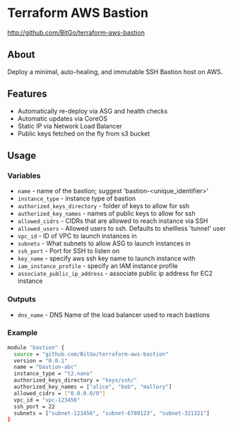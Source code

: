 # Terraform AWS Bastion #

<http://github.com/BitGo/terraform-aws-bastion>

## About ##

Deploy a minimal, auto-healing, and immutable SSH Bastion host on AWS.

## Features ##

  * Automatically re-deploy via ASG and health checks
  * Automatic updates via CoreOS
  * Static IP via Network Load Balancer
  * Public keys fetched on the fly from s3 bucket

## Usage  ##

### Variables

  * ```name``` - name of the bastion; suggest 'bastion-<unique_identifier>'
  * ```instance_type``` - instance type of bastion
  * ```authorized_keys_directory``` - folder of keys to allow for ssh
  * ```authorized_key_names``` - names of public keys to allow for ssh
  * ```allowed_cidrs``` - CIDRs that are allowed to reach instance via SSH
  * ```allowed_users``` - Allowed users to ssh. Defaults to shellless 'tunnel' user
  * ```vpc_id``` - ID of VPC to launch instances in
  * ```subnets``` - What subnets to allow ASG to launch instances in
  * ```ssh_port``` - Port for SSH to listen on
  * ```key_name``` - specify aws ssh key name to launch instance with
  * ```iam_instance_profile``` - specify an IAM instance profile
  * ```associate_public_ip_address``` - associate public ip address for EC2 instance

### Outputs

  * ```dns_name``` - DNS Name of the load balancer used to reach bastions

### Example

```bash
module "bastion" {
  source = "github.com/BitGo/terraform-aws-bastion"
  version = "0.0.1"
  name = "bastion-abc"
  instance_type = "t2.nano"
  authorized_keys_directory = "keys/ssh/"
  authorized_key_names = ["alice", "bob", "mallory"]
  allowed_cidrs = ["0.0.0.0/0"]
  vpc_id = "vpc-123456"
  ssh_port = 22
  subnets = ["subnet-123456", "subnet-6789123", "subnet-321321"]
}
```
